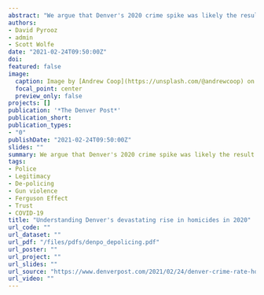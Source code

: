 ```yaml
---
abstract: "We argue that Denver's 2020 crime spike was likely the result of a police legitimacy crisis."
authors:
- David Pyrooz
- admin
- Scott Wolfe
date: "2021-02-24T09:50:00Z"
doi: 
featured: false
image: 
  caption: Image by [Andrew Coop](https://unsplash.com/@andrewcoop) on [Unsplash](https://unsplash.com/photos/r82eni3j0bI)
  focal_point: center
  preview_only: false
projects: []
publication: '*The Denver Post*'
publication_short: 
publication_types:
- "0"
publishDate: "2021-02-24T09:50:00Z"
slides: ""
summary: We argue that Denver's 2020 crime spike was likely the result of a police legitimacy crisis.
tags:
- Police
- Legitimacy
- De-policing
- Gun violence
- Ferguson Effect
- Trust
- COVID-19
title: "Understanding Denver's devastating rise in homicides in 2020"
url_code: ""
url_dataset: ""
url_pdf: "/files/pdfs/denpo_depolicing.pdf"
url_poster: ""
url_project: ""
url_slides: ""
url_source: "https://www.denverpost.com/2021/02/24/denver-crime-rate-homicide-shooting-property-crime-police/"
url_video: ""
---
```


